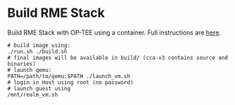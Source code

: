 Build RME Stack
===============

Build RME Stack with OP-TEE using a container.
Full instructions are [here](https://linaro.atlassian.net/wiki/spaces/QEMU/pages/29051027459/Building+an+RME+stack+for+QEMU#With-the-OP-TEE-build-environment).

```
# build image using:
./run.sh ./build.sh
# final images will be available in build/ (cca-v3 contains source and binaries)
# launch qemu:
PATH=/path/to/qemu:$PATH ./launch_vm.sh
# login in Host using root (no password)
# launch guest using
/mnt/realm_vm.sh
```
